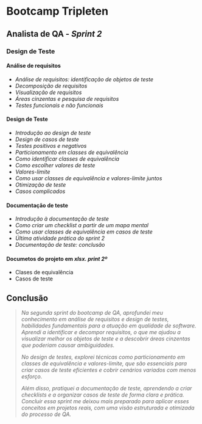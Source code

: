 # Bootcamp Tripleten 
   ## Analista de QA - *Sprint 2*

   ### Design de Teste

#### Análise de requisitos 
- *Análise de requisitos: identificação de objetos de teste*
- *Decomposição de requisitos*
- *Visualização de requisitos*
- *Áreas cinzentas e pesquisa de requisitos*
- *Testes funcionais e não funcionais*

#### Design de Teste
- *Introdução ao design de teste*
- *Design de casos de teste*
- *Testes positivos e negativos*
- *Particionamento em classes de equivalência*
- *Como identificar classes de equivalência*
- *Como escolher valores de teste*
- *Valores-limite*
- *Como usar classes de equivalência e valores-limite juntos*
- *Otimização de teste*
- *Casos complicados*

#### Documentação de teste
- *Introdução à documentação de teste*
- *Como criar um checklist a partir de um mapa mental*
- *Como usar classes de equivalência em casos de teste*
- *Última atividade prática do sprint 2*
- *Documentação de teste: conclusão*

#### Documetos do projeto em *xlsx. print 2º*

- Clases de equivalência
- Casos de teste

## Conclusão

>*Na segunda sprint do bootcamp de QA, aprofundei meu conhecimento em análise de requisitos e design de testes, habilidades fundamentais para a atuação em qualidade de software. Aprendi a identificar e decompor requisitos, o que me ajudou a visualizar melhor os objetos de teste e a descobrir áreas cinzentas que poderiam causar ambiguidades.*
>
>*No design de testes, explorei técnicas como particionamento em classes de equivalência e valores-limite, que são essenciais para criar casos de teste eficientes e cobrir cenários variados com menos esforço.*
>
>*Além disso, pratiquei a documentação de teste, aprendendo a criar checklists e a organizar casos de teste de forma clara e prática. Concluir essa sprint me deixou mais preparado para aplicar esses conceitos em projetos reais, com uma visão estruturada e otimizada do processo de QA.*